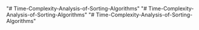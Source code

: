 "# Time-Complexity-Analysis-of-Sorting-Algorithms" 
"# Time-Complexity-Analysis-of-Sorting-Algorithms" 
"# Time-Complexity-Analysis-of-Sorting-Algorithms" 
